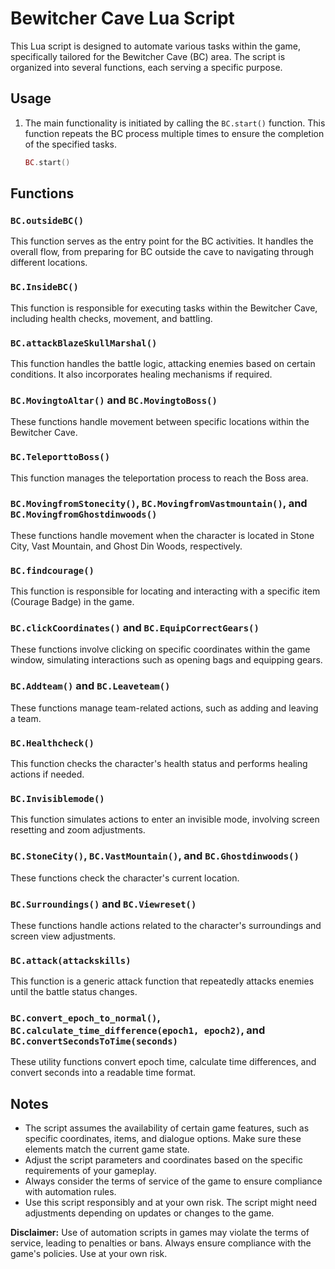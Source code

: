 # Bewitcher Cave Lua Script

This Lua script is designed to automate various tasks within the game, specifically tailored for the Bewitcher Cave (BC) area. The script is organized into several functions, each serving a specific purpose.

## Usage

1. The main functionality is initiated by calling the `BC.start()` function. This function repeats the BC process multiple times to ensure the completion of the specified tasks.
   
   ```lua
   BC.start()
   ```

## Functions

### `BC.outsideBC()`

This function serves as the entry point for the BC activities. It handles the overall flow, from preparing for BC outside the cave to navigating through different locations.

### `BC.InsideBC()`

This function is responsible for executing tasks within the Bewitcher Cave, including health checks, movement, and battling.

### `BC.attackBlazeSkullMarshal()`

This function handles the battle logic, attacking enemies based on certain conditions. It also incorporates healing mechanisms if required.

### `BC.MovingtoAltar()` and `BC.MovingtoBoss()`

These functions handle movement between specific locations within the Bewitcher Cave.

### `BC.TeleporttoBoss()`

This function manages the teleportation process to reach the Boss area.

### `BC.MovingfromStonecity()`, `BC.MovingfromVastmountain()`, and `BC.MovingfromGhostdinwoods()`

These functions handle movement when the character is located in Stone City, Vast Mountain, and Ghost Din Woods, respectively.

### `BC.findcourage()`

This function is responsible for locating and interacting with a specific item (Courage Badge) in the game.

### `BC.clickCoordinates()` and `BC.EquipCorrectGears()`

These functions involve clicking on specific coordinates within the game window, simulating interactions such as opening bags and equipping gears.

### `BC.Addteam()` and `BC.Leaveteam()`

These functions manage team-related actions, such as adding and leaving a team.

### `BC.Healthcheck()`

This function checks the character's health status and performs healing actions if needed.

### `BC.Invisiblemode()`

This function simulates actions to enter an invisible mode, involving screen resetting and zoom adjustments.

### `BC.StoneCity()`, `BC.VastMountain()`, and `BC.Ghostdinwoods()`

These functions check the character's current location.

### `BC.Surroundings()` and `BC.Viewreset()`

These functions handle actions related to the character's surroundings and screen view adjustments.

### `BC.attack(attackskills)`

This function is a generic attack function that repeatedly attacks enemies until the battle status changes.

### `BC.convert_epoch_to_normal()`, `BC.calculate_time_difference(epoch1, epoch2)`, and `BC.convertSecondsToTime(seconds)`

These utility functions convert epoch time, calculate time differences, and convert seconds into a readable time format.

## Notes

- The script assumes the availability of certain game features, such as specific coordinates, items, and dialogue options. Make sure these elements match the current game state.
- Adjust the script parameters and coordinates based on the specific requirements of your gameplay.
- Always consider the terms of service of the game to ensure compliance with automation rules.
- Use this script responsibly and at your own risk. The script might need adjustments depending on updates or changes to the game.

**Disclaimer:** Use of automation scripts in games may violate the terms of service, leading to penalties or bans. Always ensure compliance with the game's policies. Use at your own risk.
